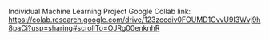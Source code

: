 Individual Machine Learning Project
Google Collab link: https://colab.research.google.com/drive/123zccdiv0FOUMD1GvvU9I3Wvj9h8paCi?usp=sharing#scrollTo=OJRg00enknhR 
